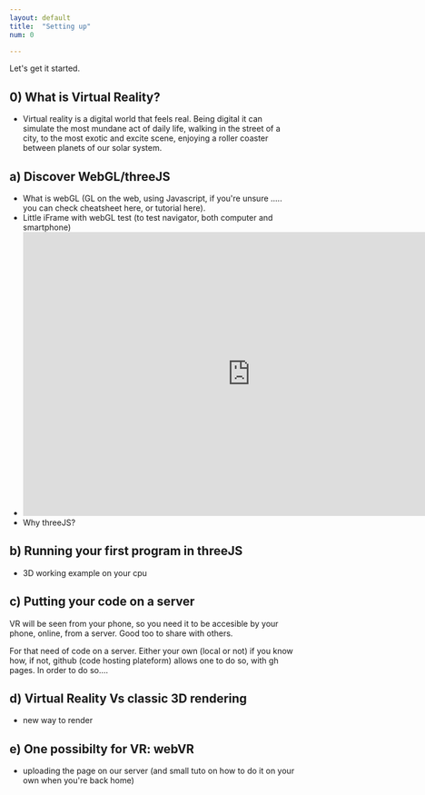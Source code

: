 ```yaml
---
layout: default
title:  "Setting up"
num: 0

---
```


Let's get it started.


## 0) What is Virtual Reality?
* Virtual reality is a digital world that feels real. Being digital it can simulate the most mundane act of daily life, walking in the street of a city, to the most exotic and excite scene, enjoying a roller coaster between planets of our solar system. 

## a) Discover WebGL/threeJS
* What is webGL (GL on the web, using Javascript, if you're unsure ..... you can check cheatsheet here, or tutorial here).
* Little iFrame with webGL test (to test navigator, both computer and smartphone)
* <iframe width="800" height="500" src="https://get.webgl.org/" frameborder="0" allowfullscreen></iframe>
* Why threeJS?

## b) Running your first program in threeJS
* 3D working example on your cpu

## c) Putting your code on a server
VR will be seen from your phone, so you need it to be accesible by your phone, online, from a server.
Good too to share with others.

For that need of code on a server. Either your own (local or not) if you know how, if not, github (code hosting plateform) allows one to do so, with gh pages. In order to do so....

## d) Virtual Reality Vs classic 3D rendering
* new way to render

## e) One possibilty for VR: webVR
* uploading the page on our server (and small tuto on how to do it on your own when you're back home)
